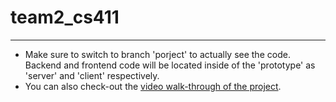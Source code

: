 # team2_cs411
------
- Make sure to switch to branch 'porject' to actually see the code. Backend and frontend code will be located inside of the 'prototype' as 'server' and 'client' respectively.
- You can also check-out the [video walk-through of the project](https://drive.google.com/file/d/14R5BsyxLdl_9nQPLQk7865I7J7FcUjX1/view).